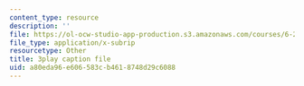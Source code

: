 ```yaml
---
content_type: resource
description: ''
file: https://ol-ocw-studio-app-production.s3.amazonaws.com/courses/6-262-discrete-stochastic-processes-spring-2011/a80eda96e606583cb4618748d29c6088_mNGVkKeMUtc.vtt
file_type: application/x-subrip
resourcetype: Other
title: 3play caption file
uid: a80eda96-e606-583c-b461-8748d29c6088
---
```

